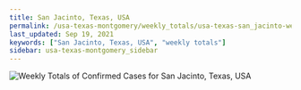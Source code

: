 ```yaml
---
title: San Jacinto, Texas, USA
permalink: /usa-texas-montgomery/weekly_totals/usa-texas-san_jacinto-weekly_totals.html
last_updated: Sep 19, 2021
keywords: ["San Jacinto, Texas, USA", "weekly totals"]
sidebar: usa-texas-montgomery_sidebar
---
```


![Weekly Totals of Confirmed Cases for San Jacinto, Texas, USA](/covid_tracker/images/graphs/usa-texas-san_jacinto-weekly_totals_graph.png)
